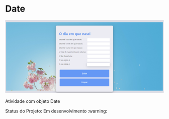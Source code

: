 <h1> Date </h1>
<img src="https://github.com/LuizaAlanis/Date/blob/master/date.png">
<p> Atividade com objeto Date </p>
Status do Projeto: Em desenvolvimento :warning:
